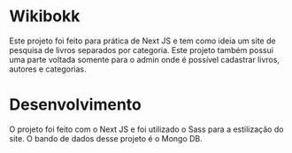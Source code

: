 # Wikibokk
Este projeto foi feito para prática de Next JS e tem como ideia um site de pesquisa de livros separados por categoria. Este projeto também possui uma parte voltada somente para o admin onde é possível cadastrar livros, autores e categorias. 

# Desenvolvimento
O projeto foi feito com o Next JS e foi utilizado o Sass para a estilização do site. O bando de dados desse projeto é o Mongo DB.
